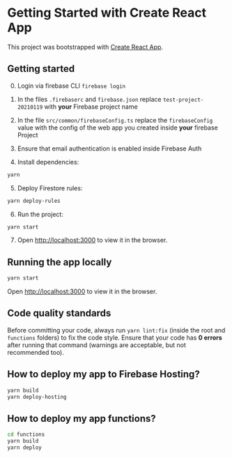 # Getting Started with Create React App

This project was bootstrapped with [Create React App](https://github.com/facebook/create-react-app).

## Getting started

0. Login via firebase CLI `firebase login`

1. In the files `.firebaserc` and `firebase.json` replace `test-project-20210119` with **your** Firebase project name

2. In the file `src/common/firebaseConfig.ts` replace the `firebaseConfig` value with the config of the web app you created inside **your** firebase Project

3. Ensure that email authentication is enabled inside Firebase Auth

4. Install dependencies:

```sh
yarn
```

5. Deploy Firestore rules:

```sh
yarn deploy-rules
```

6. Run the project:

```sh
yarn start
```

7. Open [http://localhost:3000](http://localhost:3000) to view it in the browser.

## Running the app locally

```sh
yarn start
```

Open [http://localhost:3000](http://localhost:3000) to view it in the browser.

## Code quality standards

Before committing your code, always run `yarn lint:fix` (inside the root and `functions` folders) to fix the code style. Ensure that your code has **0 errors** after running that command (warnings are acceptable, but not recommended too).

## How to deploy my app to Firebase Hosting?

```sh
yarn build
yarn deploy-hosting
```

## How to deploy my app functions?

```sh
cd functions
yarn build
yarn deploy
```
